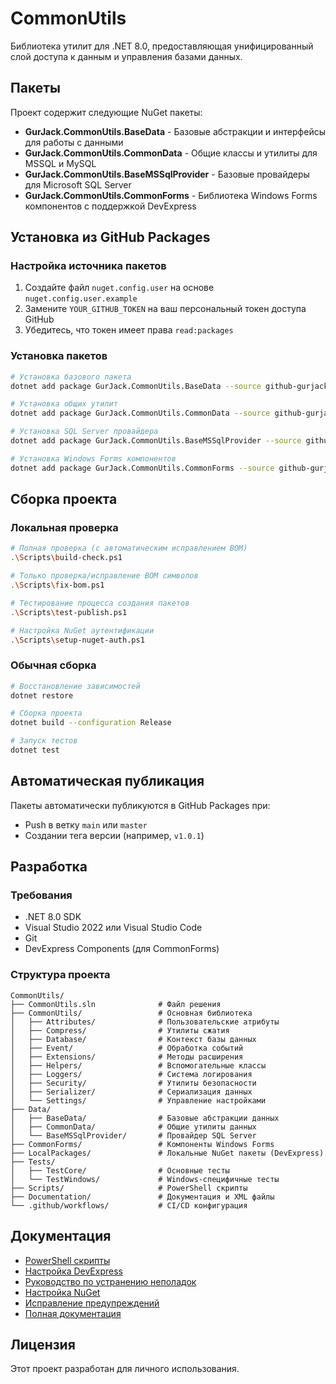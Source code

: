 # CommonUtils

Библиотека утилит для .NET 8.0, предоставляющая унифицированный слой доступа к данным и управления базами данных.

## Пакеты

Проект содержит следующие NuGet пакеты:

- **GurJack.CommonUtils.BaseData** - Базовые абстракции и интерфейсы для работы с данными
- **GurJack.CommonUtils.CommonData** - Общие классы и утилиты для MSSQL и MySQL
- **GurJack.CommonUtils.BaseMSSqlProvider** - Базовые провайдеры для Microsoft SQL Server
- **GurJack.CommonUtils.CommonForms** - Библиотека Windows Forms компонентов с поддержкой DevExpress

## Установка из GitHub Packages

### Настройка источника пакетов

1. Создайте файл `nuget.config.user` на основе `nuget.config.user.example`
2. Замените `YOUR_GITHUB_TOKEN` на ваш персональный токен доступа GitHub
3. Убедитесь, что токен имеет права `read:packages`

### Установка пакетов

```bash
# Установка базового пакета
dotnet add package GurJack.CommonUtils.BaseData --source github-gurjack

# Установка общих утилит
dotnet add package GurJack.CommonUtils.CommonData --source github-gurjack

# Установка SQL Server провайдера
dotnet add package GurJack.CommonUtils.BaseMSSqlProvider --source github-gurjack

# Установка Windows Forms компонентов
dotnet add package GurJack.CommonUtils.CommonForms --source github-gurjack
```

## Сборка проекта

### Локальная проверка
```bash
# Полная проверка (с автоматическим исправлением BOM)
.\Scripts\build-check.ps1

# Только проверка/исправление BOM символов
.\Scripts\fix-bom.ps1

# Тестирование процесса создания пакетов
.\Scripts\test-publish.ps1

# Настройка NuGet аутентификации
.\Scripts\setup-nuget-auth.ps1
```

### Обычная сборка
```bash
# Восстановление зависимостей
dotnet restore

# Сборка проекта
dotnet build --configuration Release

# Запуск тестов
dotnet test
```

## Автоматическая публикация

Пакеты автоматически публикуются в GitHub Packages при:
- Push в ветку `main` или `master`
- Создании тега версии (например, `v1.0.1`)

## Разработка

### Требования

- .NET 8.0 SDK
- Visual Studio 2022 или Visual Studio Code
- Git
- DevExpress Components (для CommonForms)

### Структура проекта

```
CommonUtils/
├── CommonUtils.sln              # Файл решения
├── CommonUtils/                 # Основная библиотека
│   ├── Attributes/              # Пользовательские атрибуты
│   ├── Compress/                # Утилиты сжатия
│   ├── Database/                # Контекст базы данных
│   ├── Event/                   # Обработка событий
│   ├── Extensions/              # Методы расширения
│   ├── Helpers/                 # Вспомогательные классы
│   ├── Loggers/                 # Система логирования
│   ├── Security/                # Утилиты безопасности
│   ├── Serializer/              # Сериализация данных
│   └── Settings/                # Управление настройками
├── Data/
│   ├── BaseData/                # Базовые абстракции данных
│   ├── CommonData/              # Общие утилиты данных
│   └── BaseMSSqlProvider/       # Провайдер SQL Server
├── CommonForms/                 # Компоненты Windows Forms
├── LocalPackages/               # Локальные NuGet пакеты (DevExpress)
├── Tests/
│   ├── TestCore/                # Основные тесты
│   └── TestWindows/             # Windows-специфичные тесты
├── Scripts/                     # PowerShell скрипты
├── Documentation/               # Документация и XML файлы
└── .github/workflows/           # CI/CD конфигурация
```

## Документация

- [PowerShell скрипты](Scripts/README.md)
- [Настройка DevExpress](Documentation/DEVEXPRESS_SETUP.md)
- [Руководство по устранению неполадок](Documentation/TROUBLESHOOTING.md)
- [Настройка NuGet](Documentation/NUGET_SETUP_GUIDE.md)
- [Исправление предупреждений](Documentation/WARNING_RESOLUTION.md)
- [Полная документация](Documentation/README.md)

## Лицензия

Этот проект разработан для личного использования.
